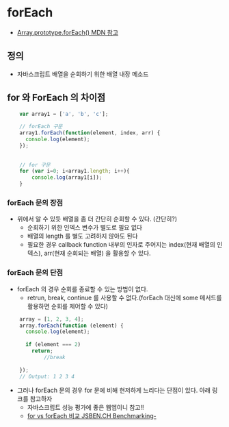 # forEach   

- [Array.prototype.forEach() MDN 참고](https://developer.mozilla.org/en-US/docs/Web/JavaScript/Reference/Global_Objects/Array/forEach)

## 정의

- 자바스크립트 배열을 순회하기 위한 배열 내장 메소드

## for 와 ForEach 의 차이점

```javascript    
    var array1 = ['a', 'b', 'c'];
    
    // forEach 구문
    array1.forEach(function(element, index, arr) {
      console.log(element);
    });
    
    
    // for 구문
    for (var i=0; i<array1.length; i++){
    	console.log(array1[i]);
    }
```
### forEach 문의 장점
- 위에서 알 수 있듯 배열을 좀 더 간단히 순회할 수 있다. (간단히?)
    - 순회하기 위한 인덱스 변수가 별도로 필요 없다
    - 배열의 length 를 별도 고려하지 않아도 된다
    - 필요한 경우 callback function 내부의 인자로 주어지는 index(현재 배열의 인덱스), arr(현재 순회되는 배열) 을 활용할 수 있다.
### forEach 문의 단점  
- forEach 의 경우 순회를 종료할 수 있는 방법이 없다.
    - retrun, break, continue 를 사용할 수 없다.(forEach 대신에 some 메서드를 활용하면 순회를 제어할 수 있다)
```javascript
    array = [1, 2, 3, 4];
    array.forEach(function (element) {
      console.log(element);
      
      if (element === 2) 
        return;
    		//break
      
    });
    // Output: 1 2 3 4
```
- 그러나 forEach 문의 경우 for 문에 비해 현저하게 느리다는 단점이 있다. 아래 링크를 참고하자
    - 자바스크립트 성능 평가에 좋은 웹엡이니 참고!! 
    - [for vs forEach 비교  JSBEN.CH Benchmarking-](http://jsben.ch/BQhED)